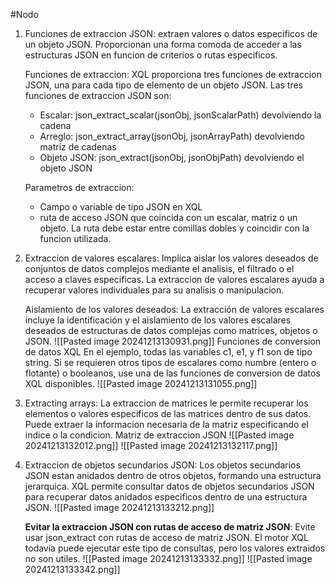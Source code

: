 #Nodo

1. Funciones de extraccion JSON: extraen valores o datos especificos de un objeto JSON. Proporcionan una forma comoda de acceder a las estructuras JSON en funcion de criterios o rutas especificos.
   
   Funciones de extraccion: XQL proporciona tres funciones de extraccion JSON, una para cada tipo de elemento de un objeto JSON. Las tres funciones de extraccion JSON son:
   - Escalar: json_extract_scalar(jsonObj, jsonScalarPath) devolviendo la cadena
   - Arreglo: json_extract_array(jsonObj, jsonArrayPath) devolviendo matriz de cadenas
   - Objeto JSON: json_extract(jsonObj, jsonObjPath) devolviendo el objeto JSON
     
    Parametros de extraccion:
    - Campo o variable de tipo JSON en XQL
    - ruta de acceso JSON que coincida con un escalar, matriz o un objeto. La ruta debe estar entre comillas dobles y coincidir con la funcion utilizada.

2. Extraccion de valores escalares: Implica aislar los valores deseados de conjuntos de datos complejos mediante el analisis, el filtrado o el acceso a claves especificas. La extraccion de valores escalares ayuda a recuperar valores individuales para su analisis o manipulacion.
   
   Aislamiento de los valores deseados: La extracción de valores escalares incluye la identificación y el aislamiento de los valores escalares deseados de estructuras de datos complejas como matrices, objetos o JSON.
   ![[Pasted image 20241213130931.png]]
   Funciones de conversion de datos XQL
   En el ejemplo, todas las variables c1, e1, y f1 son de tipo string. Si se requieren otros tipos de escalares como numbre (entero o flotante) o booleanos, use una de las funciones de conversion de datos XQL disponibles. ![[Pasted image 20241213131055.png]]
   
3. Extracting arrays: La extraccion de matrices le permite recuperar los elementos o valores especificos de las matrices dentro de sus datos. Puede extraer la informacion necesaria de la matriz especificando el indice o la condicion. 
   Matriz de extraccion JSON
   ![[Pasted image 20241213132012.png]]
   ![[Pasted image 20241213132117.png]]

4. Extraccion de objetos secundarios JSON: Los objetos secundarios JSON estan anidados dentro de otros objetos, formando una estructura jerarquica. XQL permite consultar datos de objetos secundarios JSON para recuperar datos anidados especificos dentro de una estructura JSON.
   ![[Pasted image 20241213133212.png]]
   
   **Evitar la extraccion JSON con rutas de acceso de matriz JSON**: Evite usar json_extract con rutas de acceso de matriz JSON. El motor XQL todavia puede ejecutar este tipo de consultas, pero los valores extraidos no son utiles.
   ![[Pasted image 20241213133332.png]]
   ![[Pasted image 20241213133342.png]]
